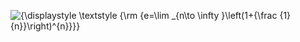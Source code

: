  ![{\displaystyle \textstyle {\rm {e=\lim _{n\to \infty }\left(1+{\frac {1}{n}}\right)^{n}}}}](https://wikimedia.org/api/rest_v1/media/math/render/svg/c73881076faa33cdf8e028913c77b1ae2b9ab362)
